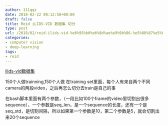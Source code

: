 ```yaml
---
author: 111qqz
date: 2018-02-22 08:12:58+00:00
draft: false
title: Reid iLIDS-VID 数据集 切分
type: post
url: /2018/02/reid-ilids-vid-%e6%95%b0%e6%8d%ae%e9%9b%86-%e5%88%87%e5%88%86/
categories:
- computer vision
- deep-learning
tags:
- reid
---
```


[ilids-vid数据集](http://www.eecs.qmul.ac.uk/~xiatian/downloads_qmul_iLIDS-VID_ReID_dataset.html)

150个人做trainning,150个人做
在training set里面，每个人有来自两个不同camera的两段video，之后再怎么切分去train是自己的事

在bash脚本里面有两个参数，（一段比如100个frame的video里切割出很多sequence），一个参数是seq_len，是一个sequence的长度，还有一个是seq_std，是切割间隔，所以如果第一个参数是10，第二个参数是5，就会切割出来20个sequence
